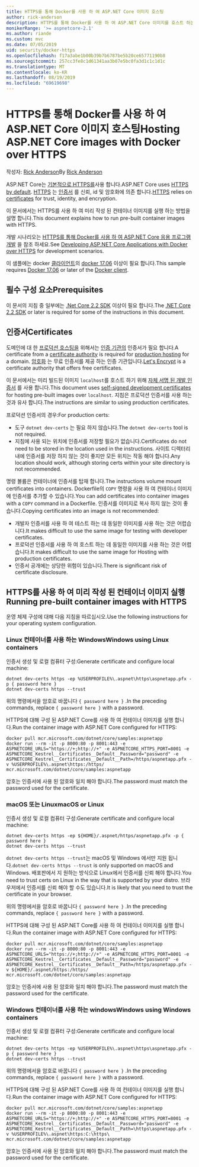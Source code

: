 ```yaml
---
title: HTTPS를 통해 Docker를 사용 하 여 ASP.NET Core 이미지 호스팅
author: rick-anderson
description: HTTPS를 통해 Docker를 사용 하 여 ASP.NET Core 이미지를 호스트 하는 방법을 알아봅니다.
monikerRange: '>= aspnetcore-2.1'
ms.author: riande
ms.custom: mvc
ms.date: 07/05/2019
uid: security/docker-https
ms.openlocfilehash: f17a3abe1b00b39b7b6787be5b20ce65771190b8
ms.sourcegitcommit: 257cc3fe8c1d61341aa3b07e5bc0fa3d1c1c1d1c
ms.translationtype: MT
ms.contentlocale: ko-KR
ms.lasthandoff: 08/19/2019
ms.locfileid: "69619698"
---
```

# <a name="hosting-aspnet-core-images-with-docker-over-https"></a><span data-ttu-id="7bed6-103">HTTPS를 통해 Docker를 사용 하 여 ASP.NET Core 이미지 호스팅</span><span class="sxs-lookup"><span data-stu-id="7bed6-103">Hosting ASP.NET Core images with Docker over HTTPS</span></span>

<span data-ttu-id="7bed6-104">작성자: [Rick Anderson](https://twitter.com/RickAndMSFT)</span><span class="sxs-lookup"><span data-stu-id="7bed6-104">By [Rick Anderson](https://twitter.com/RickAndMSFT)</span></span>

<span data-ttu-id="7bed6-105">ASP.NET Core는 [기본적으로 HTTPS를](/aspnet/core/security/enforcing-ssl)사용 합니다.</span><span class="sxs-lookup"><span data-stu-id="7bed6-105">ASP.NET Core uses [HTTPS by default](/aspnet/core/security/enforcing-ssl).</span></span> <span data-ttu-id="7bed6-106">[HTTPS](https://en.wikipedia.org/wiki/HTTPS) 는 [인증서](https://en.wikipedia.org/wiki/Public_key_certificate) 를 신뢰, id 및 암호화에 의존 합니다.</span><span class="sxs-lookup"><span data-stu-id="7bed6-106">[HTTPS](https://en.wikipedia.org/wiki/HTTPS) relies on [certificates](https://en.wikipedia.org/wiki/Public_key_certificate) for trust, identity, and encryption.</span></span>

<span data-ttu-id="7bed6-107">이 문서에서는 HTTPS를 사용 하 여 미리 작성 된 컨테이너 이미지를 실행 하는 방법을 설명 합니다.</span><span class="sxs-lookup"><span data-stu-id="7bed6-107">This document explains how to run pre-built container images with HTTPS.</span></span>

<span data-ttu-id="7bed6-108">개발 시나리오는 [HTTPS를 통해 Docker를 사용 하 여 ASP.NET Core 응용 프로그램 개발](https://github.com/dotnet/dotnet-docker/blob/master/samples/aspnetapp/aspnetcore-docker-https-development.md) 을 참조 하세요.</span><span class="sxs-lookup"><span data-stu-id="7bed6-108">See [Developing ASP.NET Core Applications with Docker over HTTPS](https://github.com/dotnet/dotnet-docker/blob/master/samples/aspnetapp/aspnetcore-docker-https-development.md) for development scenarios.</span></span>

<span data-ttu-id="7bed6-109">이 샘플에는 docker [클라이언트](https://www.docker.com/products/docker)의 [docker 17.06](https://docs.docker.com/release-notes/docker-ce) 이상이 필요 합니다.</span><span class="sxs-lookup"><span data-stu-id="7bed6-109">This sample requires [Docker 17.06](https://docs.docker.com/release-notes/docker-ce) or later of the [Docker client](https://www.docker.com/products/docker).</span></span>

## <a name="prerequisites"></a><span data-ttu-id="7bed6-110">필수 구성 요소</span><span class="sxs-lookup"><span data-stu-id="7bed6-110">Prerequisites</span></span>

<span data-ttu-id="7bed6-111">이 문서의 지침 중 일부에는 [.Net Core 2.2 SDK](https://www.microsoft.com/net/download) 이상이 필요 합니다.</span><span class="sxs-lookup"><span data-stu-id="7bed6-111">The [.NET Core 2.2 SDK](https://www.microsoft.com/net/download) or later is required for some of the instructions in this document.</span></span>

## <a name="certificates"></a><span data-ttu-id="7bed6-112">인증서</span><span class="sxs-lookup"><span data-stu-id="7bed6-112">Certificates</span></span>

<span data-ttu-id="7bed6-113">도메인에 대 한 [프로덕션 호스팅을](https://blogs.msdn.microsoft.com/webdev/2017/11/29/configuring-https-in-asp-net-core-across-different-platforms/) 위해서는 [인증 기관의](https://en.wikipedia.org/wiki/Certificate_authority) 인증서가 필요 합니다.</span><span class="sxs-lookup"><span data-stu-id="7bed6-113">A certificate from a [certificate authority](https://en.wikipedia.org/wiki/Certificate_authority) is required for [production hosting](https://blogs.msdn.microsoft.com/webdev/2017/11/29/configuring-https-in-asp-net-core-across-different-platforms/) for a domain.</span></span>  <span data-ttu-id="7bed6-114">[암호화](https://letsencrypt.org/) 는 무료 인증서를 제공 하는 인증 기관입니다.</span><span class="sxs-lookup"><span data-stu-id="7bed6-114">[Let's Encrypt](https://letsencrypt.org/) is a certificate authority that offers free certificates.</span></span>

<span data-ttu-id="7bed6-115">이 문서에서는 미리 빌드된 이미지 `localhost`를 호스트 하기 위해 [자체 서명 된 개발 인증서](https://en.wikipedia.org/wiki/Self-signed_certificate) 를 사용 합니다.</span><span class="sxs-lookup"><span data-stu-id="7bed6-115">This document uses [self-signed development certificates](https://en.wikipedia.org/wiki/Self-signed_certificate) for hosting pre-built images over `localhost`.</span></span> <span data-ttu-id="7bed6-116">지침은 프로덕션 인증서를 사용 하는 것과 유사 합니다.</span><span class="sxs-lookup"><span data-stu-id="7bed6-116">The instructions are similar to using production certificates.</span></span>

<span data-ttu-id="7bed6-117">프로덕션 인증서의 경우:</span><span class="sxs-lookup"><span data-stu-id="7bed6-117">For production certs:</span></span>

* <span data-ttu-id="7bed6-118">도구 `dotnet dev-certs` 는 필요 하지 않습니다.</span><span class="sxs-lookup"><span data-stu-id="7bed6-118">The `dotnet dev-certs` tool is not required.</span></span>
* <span data-ttu-id="7bed6-119">지침에 사용 되는 위치에 인증서를 저장할 필요가 없습니다.</span><span class="sxs-lookup"><span data-stu-id="7bed6-119">Certificates do not need to be stored in the location used in the instructions.</span></span> <span data-ttu-id="7bed6-120">사이트 디렉터리 내에 인증서를 저장 하지 않는 것이 좋지만 모든 위치는 작동 해야 합니다.</span><span class="sxs-lookup"><span data-stu-id="7bed6-120">Any location should work, although storing certs within your site directory is not recommended.</span></span>

<span data-ttu-id="7bed6-121">명령 볼륨은 컨테이너에 인증서를 탑재 합니다.</span><span class="sxs-lookup"><span data-stu-id="7bed6-121">The instructions volume mount certificates into containers.</span></span> <span data-ttu-id="7bed6-122">Dockerfile의 `COPY` 명령을 사용 하 여 컨테이너 이미지에 인증서를 추가할 수 있습니다.</span><span class="sxs-lookup"><span data-stu-id="7bed6-122">You can add certificates into container images with a `COPY` command in a Dockerfile.</span></span> <span data-ttu-id="7bed6-123">인증서를 이미지로 복사 하지 않는 것이 좋습니다.</span><span class="sxs-lookup"><span data-stu-id="7bed6-123">Copying certificates into an image is not recommended:</span></span>

* <span data-ttu-id="7bed6-124">개발자 인증서를 사용 하 여 테스트 하는 데 동일한 이미지를 사용 하는 것은 어렵습니다.</span><span class="sxs-lookup"><span data-stu-id="7bed6-124">It makes difficult to use the same image for testing with developer certificates.</span></span>
* <span data-ttu-id="7bed6-125">프로덕션 인증서를 사용 하 여 호스트 하는 데 동일한 이미지를 사용 하는 것은 어렵습니다.</span><span class="sxs-lookup"><span data-stu-id="7bed6-125">It makes difficult to use the same image for Hosting with production certificates.</span></span>
* <span data-ttu-id="7bed6-126">인증서 공개에는 상당한 위험이 있습니다.</span><span class="sxs-lookup"><span data-stu-id="7bed6-126">There is significant risk of certificate disclosure.</span></span>

## <a name="running-pre-built-container-images-with-https"></a><span data-ttu-id="7bed6-127">HTTPS를 사용 하 여 미리 작성 된 컨테이너 이미지 실행</span><span class="sxs-lookup"><span data-stu-id="7bed6-127">Running pre-built container images with HTTPS</span></span>

<span data-ttu-id="7bed6-128">운영 체제 구성에 대해 다음 지침을 따르십시오.</span><span class="sxs-lookup"><span data-stu-id="7bed6-128">Use the following instructions for your operating system configuration.</span></span>

### <a name="windows-using-linux-containers"></a><span data-ttu-id="7bed6-129">Linux 컨테이너를 사용 하는 Windows</span><span class="sxs-lookup"><span data-stu-id="7bed6-129">Windows using Linux containers</span></span>

<span data-ttu-id="7bed6-130">인증서 생성 및 로컬 컴퓨터 구성:</span><span class="sxs-lookup"><span data-stu-id="7bed6-130">Generate certificate and configure local machine:</span></span>

```console
dotnet dev-certs https -ep %USERPROFILE%\.aspnet\https\aspnetapp.pfx -p { password here }
dotnet dev-certs https --trust
```

<span data-ttu-id="7bed6-131">위의 명령에서을 암호로 바꿉니다 `{ password here }` .</span><span class="sxs-lookup"><span data-stu-id="7bed6-131">In the preceding commands, replace `{ password here }` with a password.</span></span>

<span data-ttu-id="7bed6-132">HTTPS에 대해 구성 된 ASP.NET Core를 사용 하 여 컨테이너 이미지를 실행 합니다.</span><span class="sxs-lookup"><span data-stu-id="7bed6-132">Run the container image with ASP.NET Core configured for HTTPS:</span></span>

```console
docker pull mcr.microsoft.com/dotnet/core/samples:aspnetapp
docker run --rm -it -p 8000:80 -p 8001:443 -e ASPNETCORE_URLS="https://+;http://+" -e ASPNETCORE_HTTPS_PORT=8001 -e ASPNETCORE_Kestrel__Certificates__Default__Password="password" -e ASPNETCORE_Kestrel__Certificates__Default__Path=/https/aspnetapp.pfx -v %USERPROFILE%\.aspnet\https:/https/ mcr.microsoft.com/dotnet/core/samples:aspnetapp
```

<span data-ttu-id="7bed6-133">암호는 인증서에 사용 된 암호와 일치 해야 합니다.</span><span class="sxs-lookup"><span data-stu-id="7bed6-133">The password must match the password used for the certificate.</span></span>

### <a name="macos-or-linux"></a><span data-ttu-id="7bed6-134">macOS 또는 Linux</span><span class="sxs-lookup"><span data-stu-id="7bed6-134">macOS or Linux</span></span>

<span data-ttu-id="7bed6-135">인증서 생성 및 로컬 컴퓨터 구성:</span><span class="sxs-lookup"><span data-stu-id="7bed6-135">Generate certificate and configure local machine:</span></span>

```console
dotnet dev-certs https -ep ${HOME}/.aspnet/https/aspnetapp.pfx -p { password here }
dotnet dev-certs https --trust
```

<span data-ttu-id="7bed6-136">`dotnet dev-certs https --trust`는 macOS 및 Windows 에서만 지원 됩니다.</span><span class="sxs-lookup"><span data-stu-id="7bed6-136">`dotnet dev-certs https --trust` is only supported on macOS and Windows.</span></span> <span data-ttu-id="7bed6-137">배포판에서 지 원하는 방식으로 Linux에서 인증서를 신뢰 해야 합니다.</span><span class="sxs-lookup"><span data-stu-id="7bed6-137">You need to trust certs on Linux in the way that is supported by your distro.</span></span> <span data-ttu-id="7bed6-138">브라우저에서 인증서를 신뢰 해야 할 수도 있습니다.</span><span class="sxs-lookup"><span data-stu-id="7bed6-138">It is likely that you need to trust the certificate in your browser.</span></span>

<span data-ttu-id="7bed6-139">위의 명령에서을 암호로 바꿉니다 `{ password here }` .</span><span class="sxs-lookup"><span data-stu-id="7bed6-139">In the preceding commands, replace `{ password here }` with a password.</span></span>

<span data-ttu-id="7bed6-140">HTTPS에 대해 구성 된 ASP.NET Core를 사용 하 여 컨테이너 이미지를 실행 합니다.</span><span class="sxs-lookup"><span data-stu-id="7bed6-140">Run the container image with ASP.NET Core configured for HTTPS:</span></span>

```console
docker pull mcr.microsoft.com/dotnet/core/samples:aspnetapp
docker run --rm -it -p 8000:80 -p 8001:443 -e ASPNETCORE_URLS="https://+;http://+" -e ASPNETCORE_HTTPS_PORT=8001 -e ASPNETCORE_Kestrel__Certificates__Default__Password="password" -e ASPNETCORE_Kestrel__Certificates__Default__Path=/https/aspnetapp.pfx -v ${HOME}/.aspnet/https:/https/ mcr.microsoft.com/dotnet/core/samples:aspnetapp
```

<span data-ttu-id="7bed6-141">암호는 인증서에 사용 된 암호와 일치 해야 합니다.</span><span class="sxs-lookup"><span data-stu-id="7bed6-141">The password must match the password used for the certificate.</span></span>

### <a name="windows-using-windows-containers"></a><span data-ttu-id="7bed6-142">Windows 컨테이너를 사용 하는 windows</span><span class="sxs-lookup"><span data-stu-id="7bed6-142">Windows using Windows containers</span></span>

<span data-ttu-id="7bed6-143">인증서 생성 및 로컬 컴퓨터 구성:</span><span class="sxs-lookup"><span data-stu-id="7bed6-143">Generate certificate and configure local machine:</span></span>

```console
dotnet dev-certs https -ep %USERPROFILE%\.aspnet\https\aspnetapp.pfx -p { password here }
dotnet dev-certs https --trust
```

<span data-ttu-id="7bed6-144">위의 명령에서을 암호로 바꿉니다 `{ password here }` .</span><span class="sxs-lookup"><span data-stu-id="7bed6-144">In the preceding commands, replace `{ password here }` with a password.</span></span>

<span data-ttu-id="7bed6-145">HTTPS에 대해 구성 된 ASP.NET Core를 사용 하 여 컨테이너 이미지를 실행 합니다.</span><span class="sxs-lookup"><span data-stu-id="7bed6-145">Run the container image with ASP.NET Core configured for HTTPS:</span></span>

```console
docker pull mcr.microsoft.com/dotnet/core/samples:aspnetapp
docker run --rm -it -p 8000:80 -p 8001:443 -e ASPNETCORE_URLS="https://+;http://+" -e ASPNETCORE_HTTPS_PORT=8001 -e ASPNETCORE_Kestrel__Certificates__Default__Password="password" -e ASPNETCORE_Kestrel__Certificates__Default__Path=\https\aspnetapp.pfx -v %USERPROFILE%\.aspnet\https:C:\https\ mcr.microsoft.com/dotnet/core/samples:aspnetapp
```

<span data-ttu-id="7bed6-146">암호는 인증서에 사용 된 암호와 일치 해야 합니다.</span><span class="sxs-lookup"><span data-stu-id="7bed6-146">The password must match the password used for the certificate.</span></span>
